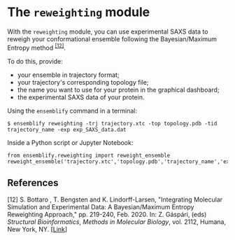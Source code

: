 # The `reweighting` module

With the `reweighting` module, you can use experimental SAXS data to reweigh your conformational ensemble following the Bayesian/Maximum Entropy method <sup>[[12]](#ref12)</sup>.

To do this, provide:
- your ensemble in trajectory format;
- your trajectory's corresponding topology file;
- the name you want to use for your protein in the graphical dashboard;
- the experimental SAXS data of your protein.

Using the `ensemblify` command in a terminal:

   ```{code-block} console
   $ ensemblify reweighting -trj trajectory.xtc -top topology.pdb -tid trajectory_name -exp exp_SAXS_data.dat
   ```

Inside a Python script or Jupyter Notebook:

   ```{code-block} python
   from ensemblify.reweighting import reweight_ensemble
   reweight_ensemble('trajectory.xtc','topology.pdb','trajectory_name','exp_SAXS_data.dat')
   ```

## References

<a id="ref12">[12]</a> S. Bottaro , T. Bengsten and K. Lindorff-Larsen, "Integrating Molecular Simulation and Experimental Data: A Bayesian/Maximum Entropy Reweighting Approach," pp. 219-240, Feb. 2020. In: Z. Gáspári, (eds) *Structural Bioinformatics*, *Methods in Molecular Biology*, vol. 2112, Humana, New York, NY. [[Link](https://doi.org/10.1007/978-1-0716-0270-6_15)]

